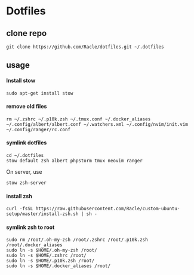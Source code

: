 # Dotfiles

## clone repo

```
git clone https://github.com/Racle/dotfiles.git ~/.dotfiles
```

## usage

#### Install stow
```
sudo apt-get install stow
```

#### remove old files
```
rm ~/.zshrc ~/.p10k.zsh ~/.tmux.conf ~/.docker_aliases ~/.config/albert/albert.conf ~/.watchers.xml ~/.config/nvim/init.vim ~/.config/ranger/rc.conf
```

#### symlink dotfiles
```
cd ~/.dotfiles
stow default zsh albert phpstorm tmux neovim ranger
```
On server, use 
```
stow zsh-server
```

#### install zsh
`curl -fsSL https://raw.githubusercontent.com/Racle/custom-ubuntu-setup/master/install-zsh.sh | sh -`
#### symlink zsh to root
```
sudo rm /root/.oh-my-zsh /root/.zshrc /root/.p10k.zsh /root/.docker_aliases
sudo ln -s $HOME/.oh-my-zsh /root/
sudo ln -s $HOME/.zshrc /root/
sudo ln -s $HOME/.p10k.zsh /root/
sudo ln -s $HOME/.docker_aliases /root/
```
